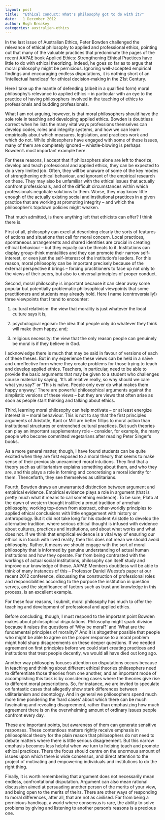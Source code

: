 ```yaml
---
layout: post
title:  "Ethical conduct: What's philosophy got to do with it?"
date:   1 December 2012
author: Hugh Breakey
categories: australian-ethics
---
```


In the last issue of Australian Ethics, Peter Bowden challenged the relevance of ethical philosophy to applied and professional ethics, pointing out that many of the valuable practices that predominate the pages of the recent AAPAE book Applied Ethics: Strengthening Ethical Practices have little to do with ethical theorizing. Indeed, he goes so far as to argue that moral philosophy might be pernicious. Ignoring well-accepted empirical findings and encouraging endless disputations, it is nothing short of an ‘intellectual handicap’ for ethical decision-making in the 21st Century.

Here I take up the mantle of defending (albeit in a qualified form) moral philosophy’s relevance to applied ethics – in particular with an eye to the practice of having philosophers involved in the teaching of ethics to professionals and budding professionals.

What I am not arguing, however, is that moral philosophers should have the sole role in teaching and developing applied ethics. Bowden is doubtless correct when he lists the many vital ways professions themselves can develop codes, roles and integrity systems, and how we can learn empirically about which measures, legislation, and practices work and which do not. While philosophers have engaged with some of these issues, many of them are completely ignored – whistle-blowing is perhaps Bowden’s most important example here.

For these reasons, I accept that if philosophers alone are left to theorize, develop and teach professional and applied ethics, they can be expected to do a very limited job. Often, they will be unaware of some of the key modes of strengthening ethical behaviour, and ignorant of the empirical research on these. They may also be unfamiliar with the ethical issues that actually confront professionals, and of the difficult circumstances within which professionals negotiate solutions to them. Worse, they may know little enough of the actually existing social and institutional practices in a given practice that are working at promoting integrity – and which the philosopher’s topdown policies might weaken.

That much admitted, is there anything left that ethicists can offer? I think there is.

First of all, philosophy can excel at describing clearly the sorts of features of actions and situations that call for moral concern. Local practices, spontaneous arrangements and shared identities are crucial in creating ethical behaviour – but they equally can be threats to it. Institutions can display group-think mentalities and they can promote their narrow self-interest, or even just the self-interest of the institution’s leaders. For this reason, moral philosophy can be important precisely because of the external perspective it brings – forcing practitioners to face up not only to the views of their peers, but also to universal principles of proper conduct.

Second, moral philosophy is important because it can clear away some popular but potentially problematic philosophical viewpoints that some practitioners and students may already hold. Here I name (controversially!) three viewpoints that I tend to encounter:

1. cultural relativism: the view that morality is just whatever the local culture says it is,

2. psychological egoism: the idea that people only do whatever they think will make them happy, and;

3. religious necessity: the view that the only reason people can genuinely be moral is if they believe in God.

I acknowledge there is much that may be said in favour of versions of each of these theses. But in my experience these views can be held in a naïve and unreflective form where they create problems for those trying to teach and develop applied ethics. Teachers, in particular, need to be able to provide the basic arguments that may be given to a student who challenges course material by saying, ‘It’s all relative really, so why should we care what you say?’ or ‘This is naïve. People only ever do what makes them happy anyway.’ There are powerful philosophical arguments against the simplistic versions of these views – but they are views that often arise as soon as people start thinking and talking about ethics.

Third, learning moral philosophy can help motivate – or at least energize interest in – moral behaviour. This is not to say that the first principles arguments of Aristotle, Kant or Mill are better fillips to moral action than institutional structures or entrenched cultural practices. But such theories can play an important supplementary role – consider, for example, the many people who become committed vegetarians after reading Peter Singer’s books.

As a more general matter, though, I have found students can be quite excited when they are first exposed to a moral theory that seems to make sense of their previously unexamined moral intuitions. They find that a theory such as utilitarianism explains something about them, and who they are, and this plays a role in forming and concretising a moral identity for them. Thenceforth, they see themselves as utilitarians.

Fourth, Bowden draws an unwarranted distinction between argument and empirical evidence. Empirical evidence plays a role in argument (that is pretty much what it means to call something evidence). To be sure, Plato at the dawn of western thought instilled a proud tradition of armchair philosophy, working top-down from abstract, other-worldly principles to applied ethical conclusions with little engagement with history or anthropology. But it did not take long for his student Aristotle to develop the alternative tradition, where serious ethical thought is infused with evidence about cultures, practices and institutions, and about what works and what does not. If we think that empirical evidence is a vital way of ensuring our ethics is in touch with lived reality, then this does not mean we should avoid philosophy. Rather, it means we should engage with the sort of moral philosophy that is informed by genuine understanding of actual human institutions and how they operate. Far from being contrasted with the workings of actual social institutions, philosophy can itself study and improve our knowledge of these. AAPAE Members doubtless will be able to think of many instances of this – Professor Daniel Wueste’s paper at our recent 2012 conference, discussing the construction of professional roles and responsibilities according to the purpose the institution in question serves, and the significance of factors such as trust and knowledge in this process, is an excellent example.

For these four reasons, I submit, moral philosophy has much to offer the teaching and development of professional and applied ethics.

Before concluding, though, I must respond to the important point Bowden makes about philosophical disputations. Philosophy might spark division because it raises the questions of ‘Why be moral?’ and ‘What are the fundamental principles of morality?’ And it is altogether possible that people who might be able to agree on the proper response to a moral problem might hold sharp disagreements on these deeper questions. If we needed agreement on first principles before we could start creating practices and institutions that treat people decently, we would all have died out long ago.

Another way philosophy focuses attention on disputations occurs because in teaching and thinking about different ethical theories philosophers need to differentiate those theories from one another, and an important mode of accomplishing this task is by considering cases where the theories give rise to different moral prescriptions. So, for instance, we are invited to speculate on fantastic cases that allegedly show stark differences between utilitarianism and deontology. And in general we philosophers spend much more time pondering the ‘hard cases’ about which there can be much fascinating and revealing disagreement, rather than emphasizing how much agreement there is on the overwhelming amount of ordinary issues people confront every day.

These are important points, but awareness of them can generate sensitive responses. These contentious matters rightly receive emphasis in philosophical theory for the plain reason that philosophers do not need to debate matters where there is little serious disagreement. But this narrow emphasis becomes less helpful when we turn to helping teach and promote ethical practices. There the focus should centre on the enormous amount of issues upon which there is wide consensus, and direct attention to the project of motivating and empowering individuals and institutions to do the right thing.

Finally, it is worth remembering that argument does not necessarily mean endless, confrontational disputation. Argument can also mean rational discussion aimed at persuading another person of the merits of your view, and being open to the merits of theirs. There are other ways of responding to moral differences, after all, that are not as civilised. Far from being a pernicious handicap, a world where consensus is rare, the ability to solve problems by giving and listening to another person’s reasons is a precious one.
